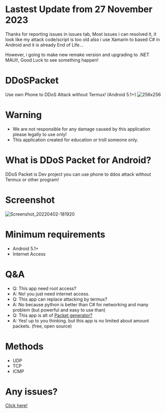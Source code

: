 # Lastest Update from 27 November 2023
Thanks for reporting issues in issues tab, Most issues i can resolved it, it look like my attack code/script is too old also i use Xamarin to based C# in Android and it is already End of Life...

However, i going to make new remake version and upgrading to .NET MAUI!, Good Luck to see something happen!
# DDoSPacket
Use own Phone to DDoS Attack without Termux! (Android 5.1+)
![256x256](https://user-images.githubusercontent.com/47820634/160620570-384869bf-58d0-4b1b-8b49-1e37d4d90b0f.png)
# Warning
* We are not responsible for any damage caused by this application please legally to use only!
* This application created for education or troll someone only.
# What is DDoS Packet for Android?
DDoS Packet is Dev project you can use phone to ddos attack without Termux or other program!
# Screenshot
![Screenshot_20220402-181920](https://user-images.githubusercontent.com/47820634/161381269-0c318b60-5b97-48e2-94fa-1a784f2a863e.jpg)
# Minimum requirements
* Android 5.1+
* Internet Access
# Q&A
* Q: This app need root access?
* A: No! you just need internet access.
* Q: This app can replace attacking by termux?
* A: No because python is better than C# for networking and many problem (but powerful and easy to use than)
* Q: This app is alt of [Packet generator?](https://apkcombo.com/packets-generator/packetGenrator.edu.ae/)
* A: Yes! up to you thinking. but this app is no limited about amount packets. (free, open source)
# Methods
* UDP
* TCP
* ICMP
# Any issues?
[Click here!](https://github.com/fusedevgithub/DDoSPacket/issues)
